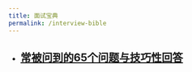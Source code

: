 ```yaml
---
title: 面试宝典
permalink: /interview-bible
---
```


- ## [常被问到的65个问题与技巧性回答](2019/12/13/interview-bible-65-qa.html)